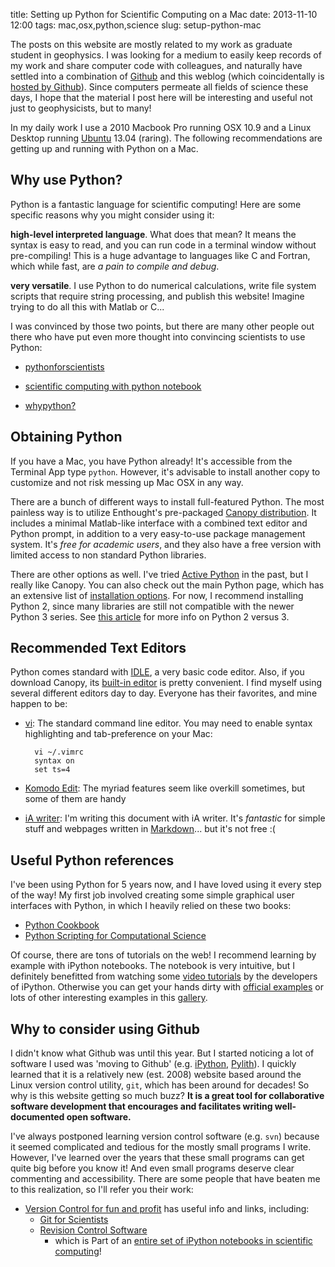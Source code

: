 title: Setting up Python for Scientific Computing on a Mac
date: 2013-11-10 12:00
tags: mac,osx,python,science
slug: setup-python-mac


The posts on this website are mostly related to my work as graduate student in geophysics. I was looking for a medium to easily keep records of my work and share computer code with colleagues, and naturally have settled into a combination of [Github](https://github.com/) and this weblog (which coincidentally is [hosted by Github](http://pages.github.com)). Since computers permeate all fields of science these days, I hope that the material I post here will be interesting and useful not just to geophysicists, but to many!

In my daily work I use a 2010 Macbook Pro running OSX 10.9 and a Linux Desktop running [Ubuntu](http://www.ubuntu.com) 13.04 (raring). The following recommendations are getting up and running with Python on a Mac.


## Why use Python?
Python is a fantastic language for scientific computing! Here are some specific reasons why you might consider using it: 

**high-level interpreted language**. What does that mean? It means the syntax is easy to read, and you can run code in a terminal window without pre-compiling! This is a huge advantage to languages like C and Fortran, which while fast, are *a pain to compile and debug*. 

**very versatile**. I use Python to do numerical calculations, write file system scripts that require string processing, and publish this website! Imagine trying to do all this with Matlab or C...

I was convinced by those two points, but there are many other people out there who have put even more thought into convincing scientists to use Python:

* [pythonforscientists](https://sites.google.com/site/pythonforscientists/)

* [scientific computing with python notebook](http://nbviewer.ipython.org/urls/raw.github.com/jrjohansson/scientific-python-lectures/master/Lecture-0-Scientific-Computing-with-Python.ipynb)

* [whypython?](http://www.stat.washington.edu/~hoytak/blog/whypython.html)


## Obtaining Python
If you have a Mac, you have Python already! It's accessible from the Terminal App type `python`. However, it's advisable to install another copy to customize and not risk messing up Mac OSX in any way.  

There are a bunch of different ways to install full-featured Python. The most painless way is to utilize Enthought's pre-packaged [Canopy distribution](https://www.enthought.com/products/canopy/). It includes a minimal Matlab-like interface with a combined text editor and Python prompt, in addition to a very easy-to-use package management system. It's *free for academic users*, and they also have a free version with limited access to non standard Python libraries. 

There are other options as well. I've tried [Active Python](http://www.activestate.com/activepython) in the past, but I really like Canopy. You can also check out the main Python page, which has an extensive list of [installation options](https://www.python.org/downloads/). For now, I recommend installing Python 2, since many libraries are still not compatible with the newer Python 3 series. See [this article](http://jakevdp.github.io/blog/2013/01/03/will-scientists-ever-move-to-python-3/) for more info on Python 2 versus 3.

## Recommended Text Editors
Python comes standard with [IDLE](http://docs.python.org/2/library/idle.html), a very basic code editor. Also, if you download Canopy, its [built-in editor](http://docs.enthought.com/canopy/quick-start/code_editor.html) is pretty convenient. I find myself using several different editors day to day. Everyone has their favorites, and mine happen to be:

* [vi](http://www.vim.org): The standard command line editor. You may need to enable syntax highlighting and tab-preference on your Mac:
		
		vi ~/.vimrc
		syntax on
		set ts=4	

* [Komodo Edit](http://www.activestate.com/komodo-edit): The myriad features seem like overkill sometimes, but some of them are handy
* [iA writer](http://www.iawriter.com/mac/): I'm writing this document with iA writer. It's *fantastic* for simple stuff and webpages written in [Markdown](http://daringfireball.net/projects/markdown/)... but it's not free :( 

## Useful Python references
I've been using Python for 5 years now, and I have loved using it every step of the way! My first job involved creating some simple graphical user interfaces with Python, in which I heavily relied on these two books:

* [Python Cookbook](http://www.amazon.com/Python-Cookbook-David-Beazley/dp/1449340377/ref=sr_1_1?ie=UTF8&qid=1384231118&sr=8-1&keywords=python+cookbook)
* [Python Scripting for Computational Science](http://www.amazon.com/Python-Scripting-Computational-Science-Engineering/dp/3540739157/ref=sr_1_2?ie=UTF8&qid=1384231180&sr=8-2&keywords=scientific+computing+python)

Of course, there are tons of tutorials on the web! I recommend learning by example with iPython notebooks. The notebook is very intuitive, but I definitely benefitted from watching some [video tutorials](http://ipython.org/videos.html) by the developers of iPython. Otherwise you can get your hands dirty with [official examples](https://github.com/ipython/ipython/tree/master/examples/notebooks#a-collection-of-notebooks-for-using-ipython-effectively) or lots of other interesting examples in this [gallery](https://github.com/ipython/ipython/wiki/A-gallery-of-interesting-IPython-Notebooks). 

## Why to consider using Github
I didn't know what Github was until this year. But I started noticing a lot of software I used was 'moving to Github' (e.g. [iPython](https://github.com/ipython/ipython), [Pylith](https://github.com/geodynamics/pylith)). I quickly learned that it is a relatively new (est. 2008) website based around the Linux version control utility, `git`, which has been around for decades! So why is this website getting so much buzz? **It is a great tool for collaborative software development that encourages and facilitates writing well-documented open software.** 

I've always postponed learning version control software (e.g. `svn`) because it seemed complicated and tedious for the mostly small programs I write. However, I've learned over the years that these small programs can get quite big before you know it! And even small programs deserve clear commenting and accessibility. There are some people that have beaten me to this realization, so I'll refer you their work:

* [Version Control for fun and profit](http://nbviewer.ipython.org/urls/github.com/fperez/reprosw/raw/master/Version%2520Control.ipynb) has useful info and links, including:
	* [Git for Scientists](http://nyuccl.org/pages/GitTutorial/) 
	* [Revision Control Software](http://nbviewer.ipython.org/urls/raw.github.com/jrjohansson/scientific-python-lectures/master/Lecture-7-Revision-Control-Software.ipynb)
		* which is Part of an [entire set of iPython notebooks in scientific computing](https://github.com/jrjohansson/scientific-python-lectures)!
